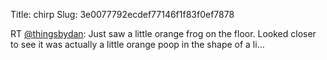 Title: chirp
Slug: 3e0077792ecdef77146f1f83f0ef7878

RT <a href="http://twitter.com/thingsbydan">@thingsbydan</a>: Just saw a little orange frog on the floor. Looked closer to see it was actually a little orange poop in the shape of a li…
